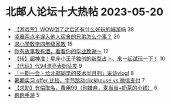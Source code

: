 # 北邮人论坛十大热帖 2023-05-20

- [【游戏荒】WOW倒了之后还有什么好玩的端游吗](https://bbs.byr.cn/article/PCGame/133411) 38
- [凌晨两点半误入他人宿舍的兄弟怎么个事？](https://bbs.byr.cn/article/Talking/6388298) 20
- [求小学数学四年级家教](https://bbs.byr.cn/article/BNU/16008) 15
- [你有故事我有酒，看看你的毕业致谢～](https://bbs.byr.cn/article/Picture/3341206) 12
- [【转】超神准！星座小王子独创的新型占卜、來一起試玩一下！](https://bbs.byr.cn/article/Constellations/326533) 10
- [【代征】代94漂亮表姐征友](https://bbs.byr.cn/article/Friends/2040147) 9
- [「一期一会 - 给北邮同学的技术半月刊」采访vlog!](https://bbs.byr.cn/article/Innovation/8278) 8
- [暑期实习 offer 比较，字节跳动clickhouse vs 微信支付](https://bbs.byr.cn/article/Job/2191235) 7
- [【求助】有偿取名，费用99（别嫌弃，麦当当+奶茶的小钱）](https://bbs.byr.cn/article/Feeling/3199602) 6
- [跑跑手游](https://bbs.byr.cn/article/PopKart/300921) 5


